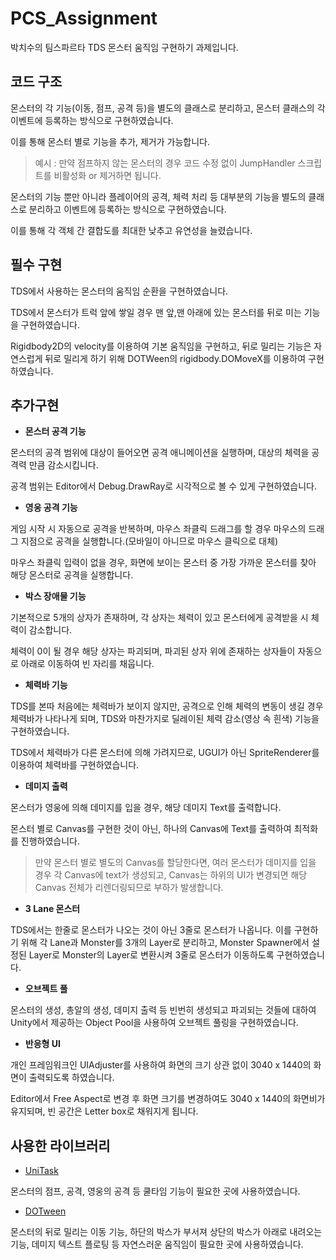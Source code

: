 # PCS_Assignment
박치수의 팀스파르타 TDS 몬스터 움직임 구현하기 과제입니다.

코드 구조
---
몬스터의 각 기능(이동, 점프, 공격 등)을 별도의 클래스로 분리하고, 몬스터 클래스의 각 이벤트에 등록하는 방식으로 구현하였습니다.

이를 통해 몬스터 별로 기능을 추가, 제거가 가능합니다.

> 예시 : 만약 점프하지 않는 몬스터의 경우 코드 수정 없이 JumpHandler 스크립트를 비활성화 or 제거하면 됩니다.

몬스터의 기능 뿐만 아니라 플레이어의 공격, 체력 처리 등 대부분의 기능을 별도의 클래스로 분리하고 이벤트에 등록하는 방식으로 구현하였습니다.

이를 통해 각 객체 간 결합도를 최대한 낮추고 유연성을 늘렸습니다.

필수 구현
---
TDS에서 사용하는 몬스터의 움직임 순환을 구현하였습니다.

TDS에서 몬스터가 트럭 앞에 쌓일 경우 맨 앞,맨 아래에 있는 몬스터를 뒤로 미는 기능을 구현하였습니다.

Rigidbody2D의 velocity를 이용하여 기본 움직임을 구현하고, 뒤로 밀리는 기능은 자연스럽게 뒤로 밀리게 하기 위해 DOTWeen의 rigidbody.DOMoveX를 이용하여 구현하였습니다.

추가구현
---
+ **몬스터 공격 기능**
  
몬스터의 공격 범위에 대상이 들어오면 공격 애니메이션을 실행하며, 대상의 체력을 공격력 만큼 감소시킵니다.

공격 범위는 Editor에서 Debug.DrawRay로 시각적으로 볼 수 있게 구현하였습니다.

+ **영웅 공격 기능**
  
게임 시작 시 자동으로 공격을 반복하며, 마우스 좌클릭 드래그를 할 경우 마우스의 드래그 지점으로 공격을 실행합니다.(모바일이 아니므로 마우스 클릭으로 대체)

마우스 좌클릭 입력이 없을 경우, 화면에 보이는 몬스터 중 가장 가까운 몬스터를 찾아 해당 몬스터로 공격을 실행합니다.

+ **박스 장애물 기능**
  
기본적으로 5개의 상자가 존재하며, 각 상자는 체력이 있고 몬스터에게 공격받을 시 체력이 감소합니다.

체력이 0이 될 경우 해당 상자는 파괴되며, 파괴된 상자 위에 존재하는 상자들이 자동으로 아래로 이동하여 빈 자리를 채웁니다.

+ **체력바 기능**
  
TDS를 본따 처음에는 체력바가 보이지 않지만, 공격으로 인해 체력의 변동이 생길 경우 체력바가 나타나게 되며, TDS와 마찬가지로 딜레이된 체력 감소(영상 속 흰색) 기능을 구현하였습니다.

TDS에서 체력바가 다른 몬스터에 의해 가려지므로, UGUI가 아닌 SpriteRenderer를 이용하여 체력바를 구현하였습니다.

+ **데미지 출력**

몬스터가 영웅에 의해 데미지를 입을 경우, 해당 데미지 Text를 출력합니다.

몬스터 별로 Canvas를 구현한 것이 아닌, 하나의 Canvas에 Text를 출력하여 최적화를 진행하였습니다.

> 만약 몬스터 별로 별도의 Canvas를 할당한다면, 여러 몬스터가 데미지를 입을 경우 각 Canvas에 text가 생성되고, Canvas는 하위의 UI가 변경되면 해당 Canvas 전체가 리렌더링되므로 부하가 발생합니다.

+ **3 Lane 몬스터**
  
TDS에서는 한줄로 몬스터가 나오는 것이 아닌 3줄로 몬스터가 나옵니다. 이를 구현하기 위해 각 Lane과 Monster를 3개의 Layer로 분리하고,
Monster Spawner에서 설정된 Layer로 Monster의 Layer로 변환시켜 3줄로 몬스터가 이동하도록 구현하였습니다.

+ **오브젝트 풀**

몬스터의 생성, 총알의 생성, 데미지 출력 등 빈번히 생성되고 파괴되는 것들에 대하여 Unity에서 제공하는 Object Pool을 사용하여 오브젝트 풀링을 구현하였습니다.

+ **반응형 UI**
  
개인 프레임워크인 UIAdjuster를 사용하여 화면의 크기 상관 없이 3040 x 1440의 화면이 출력되도록 하였습니다.

Editor에서 Free Aspect로 변경 후 화면 크기를 변경하여도 3040 x 1440의 화면비가 유지되며, 빈 공간은 Letter box로 채워지게 됩니다.


사용한 라이브러리
---

+ [UniTask](https://github.com/Cysharp/UniTask)

몬스터의 점프, 공격, 영웅의 공격 등 쿨타임 기능이 필요한 곳에 사용하였습니다.

+ [DOTween](https://dotween.demigiant.com/)

몬스터의 뒤로 밀리는 이동 기능, 하단의 박스가 부서져 상단의 박스가 아래로 내려오는 기능, 데미지 텍스트 플로팅 등 자연스러운 움직임이 필요한 곳에 사용하였습니다.
